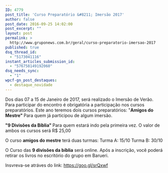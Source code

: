 ```yaml
---
ID: 4779
post_title: 'Curso Preparatório &#8211; Imersão 2017'
author: false
post_date: 2016-09-25 14:02:00
post_excerpt: ""
layout: post
permalink: >
  http://www.gruponews.com.br/geral/curso-preparatorio-imersao-2017
published: true
dsq_thread_id:
  - "5173041116"
instant_articles_submission_id:
  - "576758149192060"
dsq_needs_sync:
  - "1"
wpcf-gn_post_destaques:
  - destaque_novidade
---
```

Dos dias 07 a 15 de Janeiro de 2017, será realizado o Imersão de Verão. Para participar do encontro é obrigatória a participação nos cursos preparatórios.
Este ano teremos dois cursos preparatórios:
"<strong>Amigos do Mestre"
</strong>Para quem já participou de algum imersão.

<strong>"9 Divisões da Bíblia"
</strong>Para quem estará indo pela primeira vez.
O valor de ambos os cursos será R$ 25,00

O curso <strong>amigos do mestre</strong> terá duas turmas:
Turma A: 15/10
Turma B: 30/10

O Curso das <strong>9 divisões da bíblia</strong> será online.
Após a inscrição, você poderá retirar os livros no escritório do grupo em Barueri.

Insvreva-se atráves do link: https://goo.gl/srQxwf